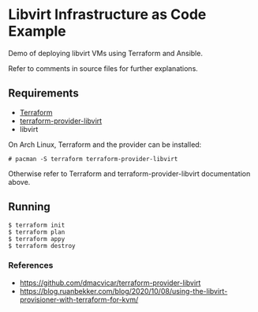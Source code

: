 # Libvirt Infrastructure as Code Example

Demo of deploying libvirt VMs using Terraform and Ansible.

Refer to comments in source files for further explanations.

## Requirements

+ [Terraform](https://www.terraform.io/downloads.html)
+ [terraform-provider-libvirt](https://github.com/dmacvicar/terraform-provider-libvirt#downloading)
+ libvirt

On Arch Linux, Terraform and the provider can be installed:

```
# pacman -S terraform terraform-provider-libvirt
```

Otherwise refer to Terraform and terraform-provider-libvirt documentation above.

## Running

```
$ terraform init
$ terraform plan
$ terraform appy
$ terraform destroy

```


### References
+ https://github.com/dmacvicar/terraform-provider-libvirt
+ https://blog.ruanbekker.com/blog/2020/10/08/using-the-libvirt-provisioner-with-terraform-for-kvm/